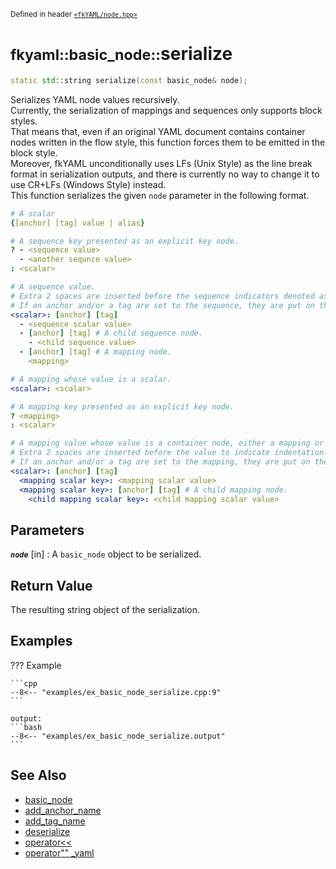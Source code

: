 <small>Defined in header [`<fkYAML/node.hpp>`](https://github.com/fktn-k/fkYAML/blob/develop/include/fkYAML/node.hpp)</small>

# <small>fkyaml::basic_node::</small>serialize

```cpp
static std::string serialize(const basic_node& node);
```

Serializes YAML node values recursively.  
Currently, the serialization of mappings and sequences only supports block styles.  
That means that, even if an original YAML document contains container nodes written in the flow style, this function forces them to be emitted in the block style.  
Moreover, fkYAML unconditionally uses LFs (Unix Style) as the line break format in serialization outputs, and there is currently no way to change it to use CR+LFs (Windows Style) instead.  
This function serializes the given `node` parameter in the following format.  

```yaml
# A scalar
{[anchor] [tag] value | alias}

# A sequence key presented as an explicit key node.
? - <sequence value>
  - <another sequnce value>
: <scalar>

# A sequence value.
# Extra 2 spaces are inserted before the sequence indicators denoted as "- ".
# If an anchor and/or a tag are set to the sequence, they are put on the same line as the key.
<scalar>: [anchor] [tag]
  - <sequence scalar value>
  - [anchor] [tag] # A child sequence node.
    - <child sequence value>
  - [anchor] [tag] # A mapping node.
    <mapping>

# A mapping whose value is a scalar.
<scalar>: <scalar>

# A mapping key presented as an explicit key node.
? <mapping>
: <scalar>

# A mapping value whose value is a container node, either a mapping or a sequence.
# Extra 2 spaces are inserted before the value to indicate indentation.
# If an anchor and/or a tag are set to the mapping, they are put on the same line as the key.
<scalar>: [anchor] [tag]
  <mapping scalar key>: <mapping scalar value>
  <mapping scalar key>: [anchor] [tag] # A child mapping node.
    <child mapping scalar key>: <child mapping scalar value>
```

## **Parameters**

***`node`*** [in]
:   A `basic_node` object to be serialized.

## **Return Value**

The resulting string object of the serialization.

## **Examples**

??? Example

    ```cpp
    --8<-- "examples/ex_basic_node_serialize.cpp:9"
    ```

    output:
    ```bash
    --8<-- "examples/ex_basic_node_serialize.output"
    ```

## **See Also**

* [basic_node](index.md)
* [add_anchor_name](add_anchor_name.md)
* [add_tag_name](add_tag_name.md)
* [deserialize](deserialize.md)
* [operator<<](insertion_operator.md)
* [operator"" _yaml](../operator_literal_yaml.md)
